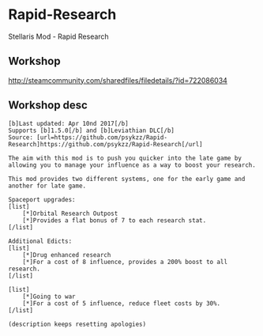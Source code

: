 # Rapid-Research
Stellaris Mod - Rapid Research


## Workshop 
http://steamcommunity.com/sharedfiles/filedetails/?id=722086034


## Workshop desc 

```
[b]Last updated: Apr 10nd 2017[/b]
Supports [b]1.5.0[/b] and [b]Leviathian DLC[/b]
Source: [url=https://github.com/psykzz/Rapid-Research]https://github.com/psykzz/Rapid-Research[/url]

The aim with this mod is to push you quicker into the late game by allowing you to manage your influence as a way to boost your research. 

This mod provides two different systems, one for the early game and another for late game.

Spaceport upgrades:
[list]
    [*]Orbital Research Outpost
    [*]Provides a flat bonus of 7 to each research stat.
[/list]

Additional Edicts:
[list]
    [*]Drug enhanced research
    [*]For a cost of 8 influence, provides a 200% boost to all research.
[/list]

[list]
    [*]Going to war
    [*]For a cost of 5 influence, reduce fleet costs by 30%.
[/list]

(description keeps resetting apologies)
```
